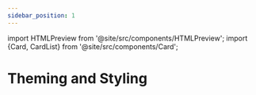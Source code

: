 ```yaml
---
sidebar_position: 1
---
```


import HTMLPreview from '@site/src/components/HTMLPreview';
import {Card, CardList} from '@site/src/components/Card';

# Theming and Styling

<CardList>
  <Card label="Theme overview" isPrimary={true} link="docs/theming/theme"/>
  <Card label="Animation" link="docs/theming/animation"/>
  <Card label="Border" link="docs/theming/border"/>
  <Card label="Chart Colors" link="docs/theming/chart_colors" />
  <Card label="Colors" link="docs/theming/colors" />
  <Card label="Fonts" link="docs/theming/fonts" />
</CardList>

